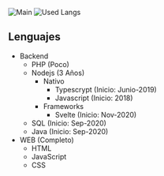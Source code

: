 ![Main](https://github-readme-stats.vercel.app/api?username=RubenPX&theme=tokyonight)
![Used Langs](https://github-readme-stats.vercel.app/api/top-langs/?username=RubenPX&layout=compact&theme=tokyonight)

## Lenguajes

- Backend
  - PHP (Poco)
  - Nodejs (3 Años)
    - Nativo
      - Typescrypt (Inicio: Junio-2019)
      - Javascript (Inicio: 2018)
    - Frameworks
      - Svelte (Inicio: Nov-2020)
  - SQL (Inicio: Sep-2020)
  - Java (Inicio: Sep-2020)
- WEB (Completo)
  - HTML
  - JavaScript
  - CSS
  
<!--
**RubenPX/RubenPX** is a ✨ _special_ ✨ repository because its `README.md` (this file) appears on your GitHub profile.

Here are some ideas to get you started:

- 🔭 I’m currently working on ...
- 🌱 I’m currently learning ...
- 👯 I’m looking to collaborate on ...
- 🤔 I’m looking for help with ...
- 💬 Ask me about ...
- 📫 How to reach me: ...
- 😄 Pronouns: ...
- ⚡ Fun fact: ...
-->

